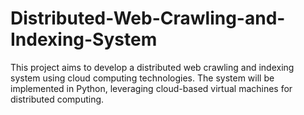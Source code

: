 # Distributed-Web-Crawling-and-Indexing-System
This project aims to develop a distributed web crawling and indexing system using cloud computing technologies. The system will be implemented in Python, leveraging cloud-based virtual machines for distributed computing.

